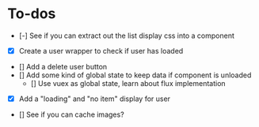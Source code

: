 # To-dos

- [-] See if you can extract out the list display css into a component

- [x] Create a user wrapper to check if user has loaded
- [] Add a delete user button
- [] Add some kind of global state to keep data if component is unloaded
  - [] Use vuex as global state, learn about flux implementation
- [x] Add a "loading" and "no item" display for user
- [] See if you can cache images?
